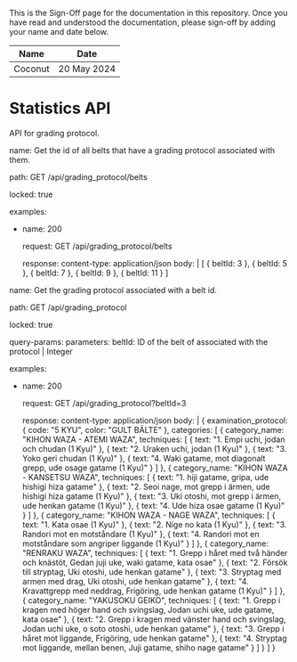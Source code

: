 <!-- sign-off-sheet:start -->
<!-- sign-off-cadence:1 month -->

This is the Sign-Off page for the documentation in this repository. Once you have read
and understood the documentation, please sign-off by adding your name and date below.

| Name          | Date            |
|--|--|
| Coconut | 20 May 2024 |
<!-- sign-off-sheet:end -->

# Statistics API

API for grading protocol.

<api>
name: Get the id of all belts that have a grading protocol associated with them.

path: GET /api/grading_protocol/belts

locked: true


examples:
  - name: 200

    request: GET /api/grading_protocol/belts

    response:
        content-type: application/json
        body: |
            [
                {
                    beltId: 3
                },
                {
                    beltId: 5
                },
                {
                    beltId: 7
                },
                {
                    beltId: 9
                },
                {
                    beltId: 11
                }
            ]
</api>

<api>
name: Get the grading protocol associated with a belt id.

path: GET /api/grading_protocol

locked: true


query-params:
    parameters:
        beltId: ID of the belt of associated with the protocol | Integer

examples:
  - name: 200

    request: GET /api/grading_protocol?beltId=3

    response:
        content-type: application/json
        body: |
            {
                examination_protocol: {
                        code: "5 KYU",
                        color: "GULT BÄLTE"
                    },
                categories: [
                    {
                        category_name: "KIHON WAZA - ATEMI WAZA",
                        techniques: [
                            {
                                text: "1. Empi uchi, jodan och chudan (1 Kyu)"
                            },
                            {
                                text: "2. Uraken uchi, jodan (1 Kyu)"
                            },
                            {
                                text: "3. Yoko geri chudan (1 Kyu)"
                            },
                            {
                                text: "4. Waki gatame, mot diagonalt grepp, ude osage gatame (1 Kyu)"
                            }
                        ]
                    },
                    {
                        category_name: "KIHON WAZA - KANSETSU WAZA",
                        techniques: [
                            {
                                text: "1. hiji gatame, gripa, ude hishigi hiza gatame"
                            },
                            {
                                text: "2. Seoi nage, mot grepp i ärmen, ude hishigi hiza gatame (1 Kyu)"
                            },
                            {
                                text: "3. Uki otoshi, mot grepp i ärmen, ude henkan gatame (1 Kyu)"
                            },
                            {
                                text: "4. Ude hiza osae gatame (1 Kyu)"
                            }
                        ]
                    },
                    {
                        category_name: "KIHON WAZA - NAGE WAZA",
                        techniques: [
                            {
                                text: "1. Kata osae (1 Kyu)"
                            },
                            {
                                text: "2. Nige no kata (1 Kyu)"
                            },
                            {
                                text: "3. Randori mot en motståndare (1 Kyu)"
                            },
                            {
                                text: "4. Randori mot en motståndare som angriper liggande (1 Kyu)"
                            }
                        ]
                    },
                    {
                        category_name: "RENRAKU WAZA",
                        techniques: [
                            {
                                text: "1. Grepp i håret med två händer och knästöt, Gedan juji uke, waki gatame, kata osae"
                            },
                            {
                                text: "2. Försök till stryptag, Uki otoshi, ude henkan gatame"
                            },
                            {
                                text: "3. Stryptag med armen med drag, Uki otoshi, ude henkan gatame"
                            },
                            {
                                text: "4. Kravattgrepp med neddrag, Frigöring, ude henkan gatame (1 Kyu)"
                            }
                        ]
                    },
                    {
                        category_name: "YAKUSOKU GEIKO",
                        techniques: [
                            {
                                text: "1. Grepp i kragen med höger hand och svingslag, Jodan uchi uke, ude gatame, kata osae"
                            },
                            {
                                text: "2. Grepp i kragen med vänster hand och svingslag, Jodan uchi uke, o soto otoshi, ude henkan gatame"
                            },
                            {
                                text: "3. Grepp i håret mot liggande, Frigöring, ude henkan gatame"
                            },
                            {
                                text: "4. Stryptag mot liggande, mellan benen, Juji gatame, shiho nage gatame"
                            }
                        ]
                    }
                ]
            }
</api>
